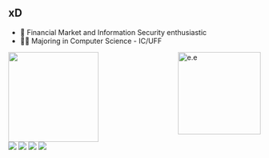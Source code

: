 ## xD

- 📘 Financial Market and Information Security enthusiastic
- 👨‍🎓 Majoring in Computer Science - IC/UFF 
 <div>
 <img align="right" alt="e.e" width="165" src="https://lh4.googleusercontent.com/RjqE0WzqanHMLyVLfYxhUIyB1EICizUmq0fuDqydE5CaR0JRPQPXc86zI_Ww8gci22bAl85flj6jK4MCBeon=w1920-h912">
  <a href="https://github.com/henriporto">
  <img height="180em" src="https://github-readme-stats.vercel.app/api?username=henriporto&show_icons=true&include_all_commits=true&count_private=true&theme=dracula"/>
 
</div>  
<div> 
  <a href="https://instagram.com/henriporto" target="_blank"><img src="https://img.shields.io/badge/-Instagram-%23E4405F?style=for-the-badge&logo=instagram&logoColor=white" target="_blank"></a>
 <a href="https://discordapp.com/users/270981450474586112" target="_blank"><img src="https://img.shields.io/badge/Discord-7289DA?style=for-the-badge&logo=discord&logoColor=white" target="_blank"></a> 
  <a href = "mailto:henriqueporto@id.uff.br"><img src="https://img.shields.io/badge/-Gmail-%23333?style=for-the-badge&logo=gmail&logoColor=white" target="_blank"></a>
  <a href="https://www.linkedin.com/in/henriporto" target="_blank"><img src="https://img.shields.io/badge/-LinkedIn-%230077B5?style=for-the-badge&logo=linkedin&logoColor=white" target="_blank"></a>  
</div>

